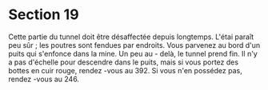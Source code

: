 # Section 19

Cette partie du tunnel doit être désaffectée depuis longtemps. L'étai
paraît peu sûr ; les poutres sont fendues par endroits. Vous
parvenez au bord d'un puits qui s'enfonce dans la mine.  Un peu au -
delà, le tunnel prend fin. Il n'y a pas d'échelle pour descendre dans
le puits, mais si vous portez des bottes en cuir rouge, rendez -vous
au 392. Si vous n'en possédez pas, rendez -vous au  246.